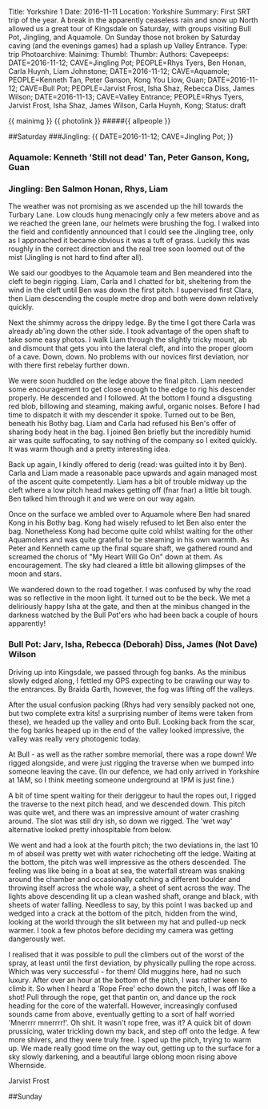 Title: Yorkshire 1
Date: 2016-11-11
Location: Yorkshire
Summary: First SRT trip of the year. A break in the apparently ceaseless rain and snow up North allowed us a great tour of Kingsdale on Saturday, with groups visiting Bull Pot, Jingling, and Aquamole. On Sunday those not broken by Saturday caving (and the evenings games) had a splash up Valley Entrance.
Type: trip
Photoarchive:
Mainimg:
Thumbl:
Thumbr:
Authors:
Cavepeeps: DATE=2016-11-12; CAVE=Jingling Pot; PEOPLE=Rhys Tyers, Ben Honan, Carla Huynh, Liam Johnstone;
           DATE=2016-11-12; CAVE=Aquamole; PEOPLE=Kenneth Tan, Peter Ganson, Kong You Liow, Guan;
           DATE=2016-11-12; CAVE=Bull Pot; PEOPLE=Jarvist Frost, Isha Shaz, Rebecca Diss, James Wilson;
           DATE=2016-11-13; CAVE=Valley Entrance; PEOPLE=Rhys Tyers, Jarvist Frost, Isha Shaz, James Wilson, Carla Huynh, Kong;
Status: draft

{{ mainimg }}
{{ photolink }}
#####{{ allpeople }}

##Saturday
###Jingling: {{ DATE=2016-11-12; CAVE=Jingling Pot; }}

### Aquamole: Kenneth 'Still not dead' Tan, Peter Ganson, Kong, Guan

### Jingling: Ben Salmon Honan, Rhys, Liam

The weather was not promising as we ascended up the hill towards the Turbary Lane. Low clouds hung menacingly only a few meters above and as we reached the green lane, our helmets were brushing the fog. I walked into the field and confidently announced that I could see the Jingling tree, only as I approached it became obvious it was a tuft of grass. Luckily this was roughly in the correct direction and the real tree soon loomed out of the mist (Jingling is not hard to find after all).

We said our goodbyes to the Aquamole team and Ben meandered into the cleft to begin rigging. Liam, Carla and I  chatted for bit, sheltering from the wind in the cleft until Ben was down the first pitch. I supervised first Clara, then Liam descending the couple metre drop and both were down relatively quickly. 

Next the shimmy across the drippy ledge. By the time I got there Carla was already ab'ing down the other side. I took advantage of the open shaft to take some easy photos. I walk Liam through the slightly tricky mount, ab and dismount that gets you into the lateral cleft, and into the proper gloom of a cave. Down, down. No problems with our novices first deviation, nor with there first rebelay further down.

We were soon huddled on the ledge above the final pitch. Liam needed some encouragement to get close enough to the edge to rig his descender properly. He descended and I followed. At the bottom I found a disgusting red blob, billowing and steaming, making awful, organic noises. Before I had time to dispatch it with my descender it spoke. Turned out to be Ben, beneath his Bothy bag. Liam and Carla had refused his Ben's offer of sharing body heat in the bag. I joined Ben briefly but the incredibly humid air was quite suffocating, to say nothing of the company so I exited quickly. It was warm though and a pretty interesting idea.

Back up again, I kindly offered to derig (read: was guilted into it by Ben). Carla and Liam made a reasonable pace upwards and again managed most of the ascent quite competently. Liam has a bit of trouble midway up the cleft where a low pitch head makes getting off (fnar fnar) a little bit tough. Ben talked him through it and we were on our way again. 

Once on the surface we ambled over to Aquamole where Ben had snared Kong in his Bothy bag. Kong had wisely refused to let Ben also enter the bag. Nonetheless Kong had become quite cold whilst waiting for the other Aquamolers and was quite grateful to be steaming in his own warmth. As Peter and Kenneth came up the final square shaft, we gathered round and screamed the chorus of "My Heart Will Go On" down at them. As encouragement. The sky had cleared a little bit allowing glimpses of the moon and stars.

We wandered down to the road together. I was confused by why the road was so reflective in the moon light. It turned out to be the beck. We met a deliriously happy Isha at the gate, and then at the minibus changed in the darkness watched by the Bull Pot'ers who had been back a couple of hours apparently!

### Bull Pot: Jarv, Isha, Rebecca (Deborah) Diss, James (Not Dave) Wilson

Driving up into Kingsdale, we passed through fog banks. As the minibus slowly edged along, I fettled my GPS expecting to be crawling our way to the entrances. By Braida Garth, however, the fog was lifting off the valleys.

After the usual confusion packing (Rhys had very sensibly packed not one, but two complete extra kits! a surprising number of items were taken from these), we headed up the valley and onto Bull. Looking back from the scar, the fog banks heaped up in the end of the valley looked impressive, the valley was really very photogenic today.

At Bull - as well as the rather sombre memorial, there was a rope down! We rigged alongside, and were just rigging the traverse when we bumped into someone leaving the cave. (In our defence, we had only arrived in Yorkshire at 1AM, so I think meeting someone underground at 1PM is just fine.)

A bit of time spent waiting for their deriggeur to haul the ropes out, I rigged the traverse to the next pitch head, and we descended down. This pitch was quite wet, and there was an impressive amount of water crashing around. The slot was still dry ish, so down we rigged. The 'wet way' alternative looked pretty inhospitable from below.

We went and had a look at the fourth pitch; the two deviations in, the last 10 m of abseil was pretty wet with water richocheting off the ledge. Waiting at the bottom, the pitch was well impressive as the others descended. The feeling was like being in a boat at sea, the waterfall stream was snaking around the chamber and occasionally catching a different boulder and throwing itself across the whole way, a sheet of sent across the way. The lights above descending lit up a clean washed shaft, orange and black, with sheets of water falling. Needless to say, by this point I was backed up and wedged into a crack at the bottom of the pitch, hidden from the wind, looking at the world through the slit between my hat and pulled-up neck warmer. I took a few photos before deciding my camera was getting dangerously wet.

I realised that it was possible to pull the climbers out of the worst of the spray, at least until the first deviation, by physically pulling the rope across. Which was very successful - for them! Old muggins here, had no such luxury. After over an hour at the bottom of the pitch, I was rather keen to climb it. So when I heard a 'Rope Free' echo down the pitch, I was off like a shot! Pull through the rope, get that pantin on, and dance up the rock heading for the core of the waterfall. However, increasingly confused sounds came from above, eventually getting to a sort of half worried 'Mnerrrr mnerrrr!'. Oh shit. It wasn't rope free, was it? A quick bit of down prussicing, water trickling down my back, and step off onto the ledge. A few more shivers, and they were truly free. I sped up the pitch, trying to warm up. We made really good time on the way out, getting up to the surface for a sky slowly darkening, and a beautiful large oblong moon rising above Whernside.

Jarvist Frost

##Sunday
